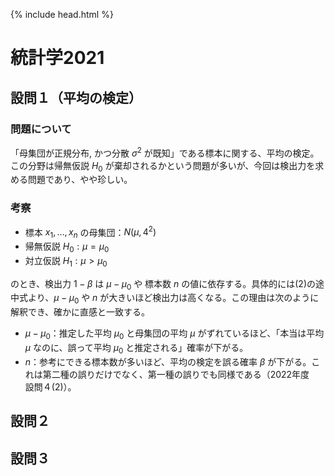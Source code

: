 {% include head.html %}

# 統計学2021
## 設問１（平均の検定）
### 問題について
「母集団が正規分布, かつ分散 $\sigma^2$ が既知」である標本に関する、平均の検定。この分野は帰無仮説 $H_0$ が棄却されるかという問題が多いが、今回は検出力を求める問題であり、やや珍しい。

### 考察
- 標本 $x_1,\dots,x_n$ の母集団：$N(\mu,4^2)$
- 帰無仮説 $H_0: \mu=\mu_0$
- 対立仮説 $H_1: \mu>\mu_0$

のとき、検出力 $1-\beta$ は $\mu-\mu_0$ や 標本数 $n$ の値に依存する。具体的には(2)の途中式より、$\mu-\mu_0$ や $n$ が大きいほど検出力は高くなる。この理由は次のように解釈でき、確かに直感と一致する。
- $\mu-\mu_0$：推定した平均 $\mu_0$ と母集団の平均 $\mu$ がずれているほど、「本当は平均 $\mu$ なのに、誤って平均 $\mu_0$ と推定される」確率が下がる。
- $n$：参考にできる標本数が多いほど、平均の検定を誤る確率 $\beta$ が下がる。これは第二種の誤りだけでなく、第一種の誤りでも同様である（2022年度　設問４(2)）。

## 設問２

## 設問３